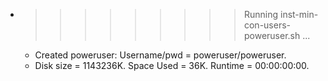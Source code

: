 * >>>>>>>>> Running inst-min-con-users-poweruser.sh ...
  * Created poweruser: Username/pwd = poweruser/poweruser.
  * Disk size = 1143236K. Space Used = 36K. Runtime = 00:00:00:00.
